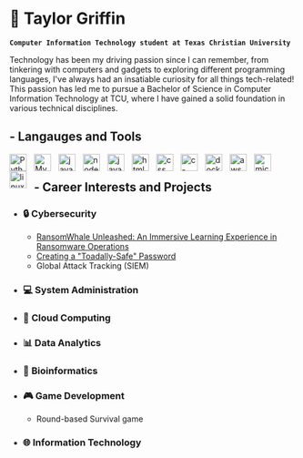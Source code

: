 # 🦅 Taylor Griffin

**`Computer Information Technology student at Texas Christian University`**

Technology has been my driving passion since I can remember, from tinkering with computers and gadgets to exploring different programming languages, I've always had an insatiable curiosity for all things tech-related! This passion has led me to pursue a Bachelor of Science in Computer Information Technology at TCU, where I have gained a solid foundation in various technical disciplines.

## - Langauges and Tools

<img align="left" alt="Python" width="30px" style="padding-right:10px;" src="https://cdn.jsdelivr.net/gh/devicons/devicon/icons/python/python-original.svg" />
<img align="left" alt="MySql" width="30px" style="padding-right:10px;" src="https://cdn.jsdelivr.net/gh/devicons/devicon/icons/mysql/mysql-original-wordmark.svg" />
<img align="left" alt="javascript" width="30px" style="padding-right:10px;" src="https://cdn.jsdelivr.net/gh/devicons/devicon/icons/javascript/javascript-original.svg" />
<img align="left" alt="nodejs" width="30px" style="padding-right:10px;" src="https://cdn.jsdelivr.net/gh/devicons/devicon/icons/nodejs/nodejs-original-wordmark.svg" />
<img align="left" alt="java" width="30px" style="padding-right:10px;" src="https://cdn.jsdelivr.net/gh/devicons/devicon/icons/java/java-original-wordmark.svg" />
<img align="left" alt="html" width="30px" style="padding-right:10px;" src="https://cdn.jsdelivr.net/gh/devicons/devicon/icons/html5/html5-original-wordmark.svg" />
<img align="left" alt="css" width="30px" style="padding-right:10px;" src="https://cdn.jsdelivr.net/gh/devicons/devicon/icons/css3/css3-original-wordmark.svg" />
<img align="left" alt="c-sharp" width="30px" style="padding-right:10px;" src="https://cdn.jsdelivr.net/gh/devicons/devicon/icons/csharp/csharp-original.svg" />
<img align="left" alt="docker" width="30px" style="padding-right:10px;" src="https://cdn.jsdelivr.net/gh/devicons/devicon/icons/docker/docker-original-wordmark.svg" />
<img align="left" alt="aws" width="30px" style="padding-right:10px;" src="https://cdn.jsdelivr.net/gh/devicons/devicon/icons/amazonwebservices/amazonwebservices-original-wordmark.svg" />
<img align="left" alt="microsoft azure" width="30px" style="padding-right:10px;" src="https://cdn.jsdelivr.net/gh/devicons/devicon/icons/azure/azure-original.svg" />
<img align="left" alt="linux-fedora" width="30px" style="padding-right:10px;" src="https://cdn.jsdelivr.net/gh/devicons/devicon/icons/fedora/fedora-plain.svg" />

<br />

## - Career Interests and Projects
- ### 🔒 Cybersecurity <br />
    - [RansomWhale Unleashed: An Immersive Learning Experience in Ransomware Operations](https://eurekalabs.net/lab/64adf8710599dd1419917072)
    - [Creating a "Toadally-Safe" Password](https://eurekalabs.net/lab/646d63c80599dd1419917071)
    - Global Attack Tracking (SIEM)
- ### 💻 System Administration <br />
- ### 🌌 Cloud Computing <br />
- ### 📊 Data Analytics <br />
- ### 🧬 Bioinformatics <br />
- ### 🎮 Game Development <br />
    - Round-based Survival game
- ### 🌐 Information Technology <br />


          
          
          
          
          

          
          

          
          

<!--
**imtaylorgriffin/imtaylorgriffin** is a ✨ _special_ ✨ repository because its `README.md` (this file) appears on your GitHub profile.

Here are some ideas to get you started:

- 🔭 I’m currently working on ...
- 🌱 I’m currently learning ...
- 👯 I’m looking to collaborate on ...
- 🤔 I’m looking for help with ...
- 💬 Ask me about ...
- 📫 How to reach me: ...
- 😄 Pronouns: ...
- ⚡ Fun fact: ...
-->

